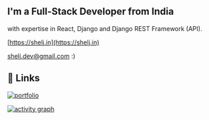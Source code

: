 ## I'm a Full-Stack Developer from India
with expertise in React, Django and Django REST Framework (API).


[https://shelj.in](https://shelj.in)

[shelj.dev@gmail.com](mailto:shelj.dev@gmail.com) :)



## 🔗 Links
[![portfolio](https://img.shields.io/badge/my_portfolio-000?style=for-the-badge&logo=ko-fi&logoColor=white)](https://shelj.in)



[![activity graph](https://github-readme-activity-graph.vercel.app/graph?username=shelji&theme=dracula)](https://github-readme-activity-graph.vercel.app/graph?username=shelji&theme=dracula)
